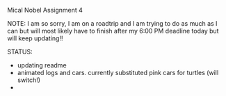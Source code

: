Mical Nobel Assignment 4

NOTE:
I am so sorry, I am on a roadtrip and I am trying
to do as much as I can but will
most likely have to finish after my 6:00 PM deadline today
but will keep updating!!


STATUS:

- updating readme
- animated logs and cars. currently substituted pink cars for turtles (will switch!)
- 